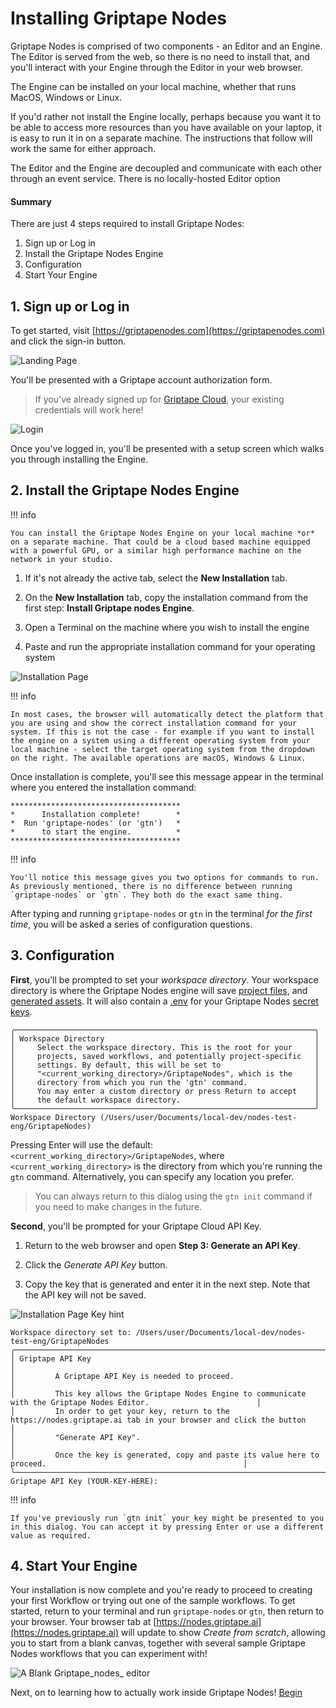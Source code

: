 # Installing Griptape Nodes

Griptape Nodes is comprised of two components - an Editor and an Engine. The Editor is served from the web, so there is no need to install that, and you'll interact with your Engine through the Editor in your web browser.

The Engine can be installed on your local machine, whether that runs MacOS, Windows or Linux.

If you'd rather not install the Engine locally, perhaps because you want it to be able to access more resources than you have available on your laptop, it is easy to run it in on a separate machine. The instructions that follow will work the same for either approach.

The Editor and the Engine are decoupled and communicate with each other through an event service. There is no locally-hosted Editor option

#### Summary

There are just 4 steps required to install Griptape Nodes:

1. Sign up or Log in
1. Install the Griptape Nodes Engine
1. Configuration
1. Start Your Engine

## 1. Sign up or Log in

To get started, visit [https://griptapenodes.com](https://griptapenodes.com) and click the sign-in button.

![Landing Page](assets/img/getting_started/getting_started-nodes_landing_page.png)

You'll be presented with a Griptape account authorization form.

> If you've already signed up for [Griptape Cloud](https://cloud.griptape.ai), your existing credentials will work here!

![Login](assets/img/getting_started/getting_started-login.png)

Once you've logged in, you'll be presented with a setup screen which walks you through installing the Engine.

## 2. Install the Griptape Nodes Engine

!!! info

    You can install the Griptape Nodes Engine on your local machine *or* on a separate machine. That could be a cloud based machine equipped with a powerful GPU, or a similar high performance machine on the network in your studio.

1. If it's not already the active tab, select the **New Installation** tab.

1. On the **New Installation** tab, copy the installation command from the first step: **Install Griptape nodes Engine**.

1. Open a Terminal on the machine where you wish to install the engine

1. Paste and run the appropriate installation command for your operating system

![Installation Page](assets/img/getting_started/getting_started-installation_page.webp)

!!! info

    In most cases, the browser will automatically detect the platform that you are using and show the correct installation command for your system. If this is not the case - for example if you want to install the engine on a system using a different operating system from your local machine - select the target operating system from the dropdown on the right. The available operations are macOS, Windows & Linux.

Once installation is complete, you'll see this message appear in the terminal where you entered the installation command:

```
**************************************
*      Installation complete!        *
*  Run 'griptape-nodes' (or 'gtn')   *
*      to start the engine.          *
**************************************
```

!!! info

    You'll notice this message gives you two options for commands to run. As previously mentioned, there is no difference between running `griptape-nodes` or `gtn`. They both do the exact same thing.

After typing and running `griptape-nodes` or `gtn` in the terminal *for the first time*, you will be asked a series of configuration questions.

## 3. Configuration

**First**, you'll be prompted to set your *workspace directory*. Your workspace directory is where the Griptape Nodes engine will save [project files](./reference/glossary.md#project-files), and [generated assets](./reference/glossary.md#generated-assets). It will also contain a [.env](./reference/glossary.md#.env) for your Griptape Nodes [secret keys](./reference/glossary.md#secret-keys).

```
╭───────────────────────────────────────────────────────────────────╮
│ Workspace Directory                                               │
│     Select the workspace directory. This is the root for your     │
│     projects, saved workflows, and potentially project-specific   │
│     settings. By default, this will be set to                     │
│     "<current_working_directory>/GriptapeNodes", which is the     │
│     directory from which you run the 'gtn' command.               │
│     You may enter a custom directory or press Return to accept    │
│     the default workspace directory.                              │
╰───────────────────────────────────────────────────────────────────╯
Workspace Directory (/Users/user/Documents/local-dev/nodes-test-eng/GriptapeNodes)
```

Pressing Enter will use the default: `<current_working_directory>/GriptapeNodes`, where `<current_working_directory>` is the directory from which you're running the `gtn` command. Alternatively, you can specify any location you prefer.

> You can always return to this dialog using the `gtn init` command if you need to make changes in the future.

**Second**, you'll be prompted for your Griptape Cloud API Key.

1. Return to the web browser and open **Step 3: Generate an API Key**.

1. Click the *Generate API Key* button.

1. Copy the key that is generated and enter it in the next step. Note that the API key will not be saved.

![Installation Page Key hint](assets/img/getting_started/getting_started-installation_page_key_hint.webp)

```
Workspace directory set to: /Users/user/Documents/local-dev/nodes-test-eng/GriptapeNodes
╭─────────────────────────────────────────────────────────────────────────────────────────────────────────────────────────╮
│ Griptape API Key                                                                                                        │
│         A Griptape API Key is needed to proceed.                                                                        │
│         This key allows the Griptape Nodes Engine to communicate with the Griptape Nodes Editor.                        │
│         In order to get your key, return to the https://nodes.griptape.ai tab in your browser and click the button      │
│         "Generate API Key".                                                                                             │
│         Once the key is generated, copy and paste its value here to proceed.                                            │
╰─────────────────────────────────────────────────────────────────────────────────────────────────────────────────────────╯
Griptape API Key (YOUR-KEY-HERE):
```

!!! info

    If you've previously run `gtn init` your key might be presented to you in this dialog. You can accept it by pressing Enter or use a different value as required.

## 4. Start Your Engine

Your installation is now complete and you're ready to proceed to creating your first Workflow or trying out one of the sample workflows. To get started, return to your terminal and run `griptape-nodes` or `gtn`, then return to your browser. Your browser tab at [https://nodes.griptape.ai](https://nodes.griptape.ai) will update to show *Create from scratch*, allowing you to start from a blank canvas, together with several sample Griptape Nodes workflows that you can experiment with!

![A Blank Griptape_nodes_ editor](assets/img/getting_started/getting_started-blank_editor.png)

Next, on to learning how to actually work inside Griptape Nodes! [Begin](ftue/FTUE.md)
